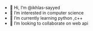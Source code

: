- 👋 Hi, I’m @ikhlas-sayyed
- 👀 I’m interested in computer science
- 🌱 I’m currently learning python ,c++
- 💞️ I’m looking to collaborate on web api

<!---
ikhlas-sayyed/ikhlas-sayyed is a ✨ special ✨ repository because its `README.md` (this file) appears on your GitHub profile.
You can click the Preview link to take a look at your changes.
--->
